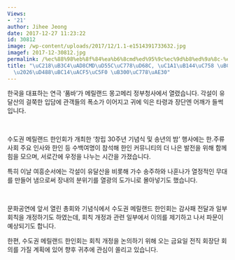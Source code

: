 ```yaml
---
Views:
- '21'
author: Jihee Jeong
date: 2017-12-27 11:23:22
id: 30812
image: /wp-content/uploads/2017/12/1.1-e1514391733632.jpg
imagef: 2017-12-30812.jpg
permalink: /%ec%88%98%eb%8f%84%ea%b6%8cmd%ed%95%9c%ec%9d%b8%ed%9a%8c-%ec%86%a1%eb%85%84%ec%9d%98-%eb%b0%a4-%ec%84%b1%eb%a3%8c%ed%92%88%eb%b0%94%ea%b3%b5%ec%97%b0-%eb%8c%80%ec%9d%b8%ea%b8%b0/
title: "\uC218\uB3C4\uAD8CMD\uD55C\uC778\uD68C, \uC1A1\uB144\uC758 \uBC24 \uC131\uB8CC\
  \u2026\uD488\uBC14\uACF5\uC5F0 \uB300\uC778\uAE30"
---
```


한국을 대표하는 연극 ‘품바’가 메릴랜드 몽고메리 정부청사에서 열렸습니다. 각설이 유달산의 걸쭉한 입담에 관객들의 폭소가 이어지고 귀에 익은 타령과 장단엔 어깨가 들썩입니다.

&nbsp;

수도권 메릴랜드 한인회가 개최한 ‘창립 30주년 기념식 및 송년의 밤’ 행사에는 한.주류사회 주요 인사와 한인 등 수백여명이 참석해 한인 커뮤니티의 더 나은 발전을 위해 함께 힘을 모으며, 서로간에 우정을 나누는 시간을 가졌습니다.

특히 이날 여흥순서에는 각설이 유달산을 비롯해 가수 송주하와 나훈나가 열정적인 무대를 만들어 냄으로써 장내의 분위기를 열광의 도가니로 몰아넣기도 했습니다.

&nbsp;

문화공연에 앞서 열린 총회와 기념식에서 수도권 메릴랜드 한인회는 감사패 전달과 일부 회칙을 개정하기도 하였는데, 회칙 개정과 관련 일부에서 이의를 제기하고 나서 파문이 예상되기도 합니다.

한편, 수도권 메릴랜드 한인회는 회칙 개정을 논의하기 위해 오는 금요일 전직 회장단 회의를 가질 계획에 있어 향후 귀추에 관심이 쏠리고 있습니다.

&nbsp;